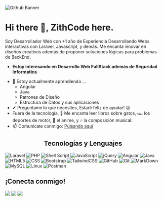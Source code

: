 ![Github Banner](https://media.licdn.com/dms/image/v2/D5616AQHB-W1R_hmKjw/profile-displaybackgroundimage-shrink_350_1400/profile-displaybackgroundimage-shrink_350_1400/0/1713240911936?e=1756944000&v=beta&t=i3T3vsYMqR4hN_We2ylXetz8oClx7R6RAHwY0uXFqK0)

# Hi there 👋, ZithCode here. 

Soy Desarrollador Web con +1 año de Experiencia Desarrollando Webs interactivas con Laravel, Javascript, y demás. Me encanta innovar en diseños creativos además de proponer soluciones lógicas para problemas de BackEnd.
* **Estoy interesando en Desarrollo Web FullStack además de Seguridad Informatica**
- 🌱 Estoy actualmente aprendiendo ...
  - Angular
  - Java
  - Patrones de Diseño
  - Estructura de Datos y sus aplicaciones
- ✔ Preguntame lo que necesites, Estaré feliz de ayudar! 😉<br>
- Fuera de la tecnología, 📖 Me encanta leer libros sobre gatos, 🏎️ los deportes de motor, 👺 el anime, y 🎶 la composición musical.
- 📫 Comunicate conmigo: <a href="hermar.lopezgarcia@gmail.com">Pulsando aquí</a>

<h2 align="center">
Tecnologías y Lenguajes </h2>

![Laravel](https://img.shields.io/badge/laravel-%23FF2D20.svg?style=for-the-badge&logo=laravel&logoColor=white)
![PHP](https://img.shields.io/badge/php-%23777BB4.svg?style=for-the-badge&logo=php&logoColor=white)
![Shell Script](https://img.shields.io/badge/Shell_Script-121011?style=flat-square&logo=gnu-bash&logoColor=white)
![JavaScript](https://img.shields.io/badge/-JavaScript-black?style=flat-square&logo=javascript)
![jQuery](https://img.shields.io/badge/jQuery-0769AD?style=flat-square&logo=jquery&logoColor=white)
![Angular](https://img.shields.io/badge/angular-%23DD0031.svg?style=for-the-badge&logo=angular&logoColor=white)
![Java](https://img.shields.io/badge/-Java-007396?style=flat-square&logo=java)
![HTML5](https://img.shields.io/badge/HTML5-E34F26?style=flat-square&logo=html5&logoColor=white)
![CSS](https://img.shields.io/badge/CSS-239120?&style=flat-square&logo=css3&logoColor=white)
![Bootstrap](https://img.shields.io/badge/bootstrap-%238511FA.svg?style=for-the-badge&logo=bootstrap&logoColor=white)
![TailwindCSS](https://img.shields.io/badge/tailwindcss-%2338B2AC.svg?style=for-the-badge&logo=tailwind-css&logoColor=white)
![GitHub](https://img.shields.io/badge/-GitHub-181717?style=flat-square&logo=github)
![Git](https://img.shields.io/badge/git-%23F05033.svg?style=for-the-badge&logo=git&logoColor=white)
![MarkDown](https://img.shields.io/badge/Markdown-000000?style=flat-square&logo=markdown&logoColor=white)
![MySQL](https://img.shields.io/badge/mysql-4479A1.svg?style=for-the-badge&logo=mysql&logoColor=white)
![Linux](https://img.shields.io/badge/Linux-FCC624?style=for-the-badge&logo=linux&logoColor=black)
![Postman](https://img.shields.io/badge/Postman-FF6C37?style=for-the-badge&logo=postman&logoColor=white)

<h2>¡Conecta conmigo!</h2>
 
[<img src="https://img.shields.io/badge/linkedin-%230077B5.svg?&style=for-the-badge&logo=linkedin&logoColor=white" />](https://www.linkedin.com/in/fahimfba/) [<img src = "https://img.shields.io/badge/twitter-%2320A1F1.svg?&style=for-the-badge&logo=twitter&logoColor=white">](https://twitter.com/Fahim_FBA/)  [<img src = "https://img.shields.io/badge/facebook-%2320A1F1.svg?&style=for-the-badge&logo=facebook&logoColor=white">](https://facebook.com/iptu.fba)
<br> <br>
